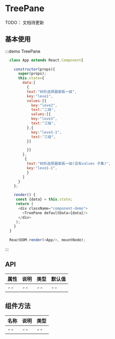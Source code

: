 # TreePane 

TODO： 文档待更新

## 基本使用


:::demo TreePane
```js
  class App extends React.Component{
  
    constructor(props){
      super(props);
      this.state={
        data:[
          {
          text:"树形选择器面板一级",
          key:"leve1",
          values:[{
            key:"leve2",
            text:"二级",
            values:[{
            key:"leve3",
            text:"三级",
          },{
            key:"leve3-1",
            text:"三级",
          }]

          }]
        },
         {
          text:"树形选择器面板一级(没有values 子集)",
          key:"leve1-1",
          }
        ]
      }
    };

    render() {
     const {data} = this.state;
     return (
      <div className="component-demo">
        <TreePane defaultData={data}/>
      </div>
     );
    }
  }
  
  ReactDOM.render(<App/>, mountNode);
```
:::


## API

| 属性 | 说明 | 类型 | 默认值 |
| --- | --- | --- | --- |
| -- | -- | -- | -- |


## 组件方法

| 名称 | 说明 | 类型 |
| --- | --- | --- |
| -- | -- | -- |
